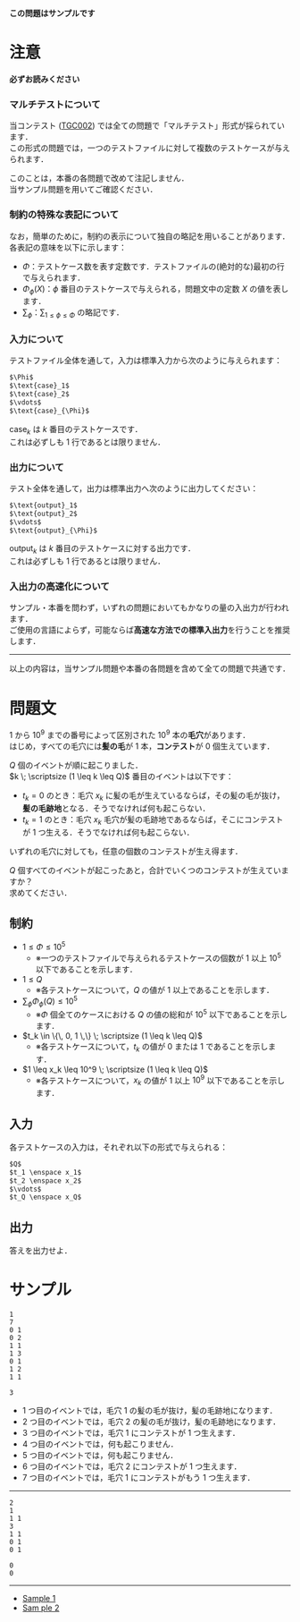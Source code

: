 **この問題はサンプルです**  

注意
===

**必ずお読みください**
### マルチテストについて
当コンテスト ([TGC002](https://mojacoder.app/users/uni_kakurenbo/contests/TG-BsAC-002)) では全ての問題で「マルチテスト」形式が採られています．  
この形式の問題では，一つのテストファイルに対して複数のテストケースが与えられます．

このことは，本番の各問題で改めて注記しません．  
当サンプル問題を用いてご確認ください．  

### 制約の特殊な表記について
なお，簡単のために，制約の表示について独自の略記を用いることがあります．  
各表記の意味を以下に示します：
- $\Phi$：テストケース数を表す定数です．テストファイルの(絶対的な)最初の行で与えられます．
- $\Phi_{\phi}(X)$：$\phi$ 番目のテストケースで与えられる，問題文中の定数 $X$ の値を表します．
- $\sum_{\phi}：\displaystyle \sum_{1 \leq \phi \leq \Phi}$ の略記です．

### 入力について
テストファイル全体を通して，入力は標準入力から次のように与えられます：
```md
$\Phi$  
$\text{case}_1$  
$\text{case}_2$  
$\vdots$  
$\text{case}_{\Phi}$  

```

$\text{case}_k$ は $k$ 番目のテストケースです．  
これは必ずしも $1$ 行であるとは限りません．

### 出力について
テスト全体を通して，出力は標準出力へ次のように出力してください：  
```md
$\text{output}_1$  
$\text{output}_2$  
$\vdots$  
$\text{output}_{\Phi}$  

```
$\text{output}_k$ は $k$ 番目のテストケースに対する出力です．  
これは必ずしも $1$ 行であるとは限りません．

### 入出力の高速化について  
サンプル・本番を問わず，いずれの問題においてもかなりの量の入出力が行われます．  
ご使用の言語によらず，可能ならば**高速な方法での標準入出力**を行うことを推奨します．

---

以上の内容は，当サンプル問題や本番の各問題を含めて全ての問題で共通です．

問題文
=====
$1$ から $10^9$ までの番号によって区別された $10^9$ 本の**毛穴**があります．  
はじめ，すべての毛穴には**髪の毛**が $1$ 本，**コンテスト**が $0$ 個生えています．

$Q$ 個のイベントが順に起こりました．  
$k \; \scriptsize (1 \leq k \leq Q)$ 番目のイベントは以下です：
- $t_k = 0$ のとき：毛穴 $x_k$ に髪の毛が生えているならば，その髪の毛が抜け，**髪の毛跡地**となる．そうでなければ何も起こらない．
- $t_k = 1$ のとき：毛穴 $x_k$ 毛穴が髪の毛跡地であるならば，そこにコンテストが $1$ つ生える．そうでなければ何も起こらない．

いずれの毛穴に対しても，任意の個数のコンテストが生え得ます．

$Q$ 個すべてのイベントが起こったあと，合計でいくつのコンテストが生えていますか？  
求めてください．

制約
-----
- $1 \leq \Phi \leq 10^5$
    - ※一つのテストファイルで与えられるテストケースの個数が $1$ 以上 $10^5$ 以下であることを示します．
- $1 \leq Q$
    - ※各テストケースについて，$Q$ の値が $1$ 以上であることを示します．
- $\sum_{\phi} \Phi_{\phi}(Q) \leq 10^5$
    - ※$\Phi$ 個全てのケースにおける $Q$ の値の総和が $10^5$ 以下であることを示します．
- $t_k \in \{\, 0, 1 \,\} \; \scriptsize (1 \leq k \leq Q)$  
    - ※各テストケースについて，$t_k$ の値が $0$ または $1$ であることを示します．
- $1 \leq x_k \leq 10^9 \; \scriptsize (1 \leq k \leq Q)$
    - ※各テストケースについて，$x_k$ の値が $1$ 以上 $10^9$ 以下であることを示します．

入力
-----
各テストケースの入力は，それぞれ以下の形式で与えられる：
```md
$Q$  
$t_1 \enspace x_1$  
$t_2 \enspace x_2$  
$\vdots$  
$t_Q \enspace x_Q$

```

出力
-----
答えを出力せよ．  

サンプル
=====
```入力例1
1
7
0 1
0 2
1 1
1 3
0 1
1 2
1 1

```
```出力例1
3

```

- $1$ つ目のイベントでは，毛穴 $1$ の髪の毛が抜け，髪の毛跡地になります．  
- $2$ つ目のイベントでは，毛穴 $2$ の髪の毛が抜け，髪の毛跡地になります．  
- $3$ つ目のイベントでは，毛穴 $1$ にコンテストが $1$ つ生えます．  
- $4$ つ目のイベントでは，何も起こりません．  
- $5$ つ目のイベントでは，何も起こりません．  
- $6$ つ目のイベントでは，毛穴 $2$ にコンテストが $1$ つ生えます．  
- $7$ つ目のイベントでは，毛穴 $1$ にコンテストがもう $1$ つ生えます．  

---

```入力例2
2
1
1 1
3
1 1
0 1
0 1

```
```出力例2
0
0

```

---
- [Sample 1](https://mojacoder.app/users/uni_kakurenbo/problems/TG-BsAC-002_S1.000)
- [Sam ple 2](https://mojacoder.app/users/uni_kakurenbo/problems/TG-BsAC-002_S2.000)
